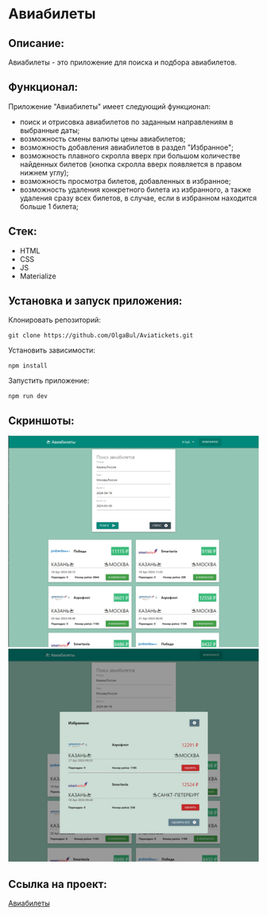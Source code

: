 # Авиабилеты

## Описание: 
Авиабилеты - это приложение для поиска и подбора авиабилетов.

## Функционал:
Приложение "Авиабилеты" имеет следующий функционал:
- поиск и отрисовка авиабилетов по заданным направлениям в выбранные даты;
- возможность смены валюты цены авиабилетов;
- возможность добавления авиабилетов в раздел "Избранное";
- возможность плавного скролла вверх при большом количестве найденных билетов (кнопка скролла вверх появляется в правом нижнем углу);
- возможность просмотра билетов, добавленных в избранное;
- возможность удаления конкретного билета из избранного, а также удаления сразу всех билетов, в случае, если в избранном находится больше 1 билета;

## Стек:
- HTML
- CSS
- JS 
- Materialize

## Установка и запуск приложения:
Клонировать репозиторий:

    git clone https://github.com/OlgaBul/Aviatickets.git

Установить зависимости:

    npm install

Запустить приложение:

    npm run dev

## Скриншоты:
![My image](./src/images/Aviatickets.jpg)
![My image](./src/images/Aviatickets%20favorite.jpg)

## Ссылка на проект:

[Авиабилеты](https://github.com/OlgaBul/Aviatickets/src/index.html)
